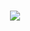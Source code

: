 
<h1 align="center">
  <a href="https://git.io/typing-svg">
    <img src="https://readme-typing-svg.herokuapp.com?font=cambria&size=30&lines=Hi,+Welcome+to+my+GitHub>
  </a>
</h1>

![](https://raw.githubusercontent.com/halfrost/halfrost/master/icons/header_.png)



